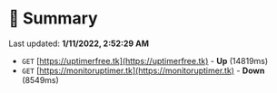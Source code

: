 # 📖 Summary
Last updated: **1/11/2022, 2:52:29 AM**

- `GET` [https://uptimerfree.tk](https://uptimerfree.tk) - **Up** (14819ms)
- `GET` [https://monitoruptimer.tk](https://monitoruptimer.tk) - **Down** (8549ms)
